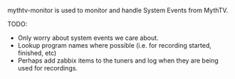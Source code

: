 mythtv-monitor is used to monitor and handle System Events from MythTV.

TODO:
 - Only worry about system events we care about.
 - Lookup program names where possible (i.e. for recording started, finished, etc)
 - Perhaps add zabbix items to the tuners and log when they are being used for recordings.

